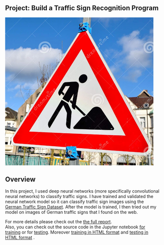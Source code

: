 ## Project: Build a Traffic Sign Recognition Program

<img src="German_Traffic_Signs_from_Web/25.jpg" width="480" alt="Combined Image" />

Overview
---
In this project, I used deep neural networks (more specifically convolutional neural networks) to classify traffic signs. I have trained and validated the neural network model so it can classify traffic sign images using the [German Traffic Sign Dataset](http://benchmark.ini.rub.de/?section=gtsrb&subsection=dataset). After the model is trained, I then tried out my model on images of German traffic signs that I found on the web.

For more details please check out the [the full report](https://github.com/wafarag/Traffic-Sign-Classifier/blob/master/P2%20Traffic%20Sign%20Project%20Report%20ver%202.0.pdf). <br> 
Also, you can check out the source code in the Jupyter notebook [for training](https://github.com/wafarag/Traffic-Sign-Classifier/blob/master/Traffic_Sign_Classifier_Training%2Bver%2B2.0.ipynb) or for [testing](https://github.com/wafarag/Traffic-Sign-Classifier/blob/master/Traffic_Sign_Classifier_Tester%2Bver%2B1.0.ipynb). Moreover [training in HTML format](https://github.com/wafarag/Traffic-Sign-Classifier/blob/master/Traffic_Sign_Classifier_Training%2Bver%2B2.0.html) and [testing in HTML format](https://github.com/wafarag/Traffic-Sign-Classifier/blob/master/Traffic_Sign_Classifier_Tester%2Bver%2B2.0.html) .